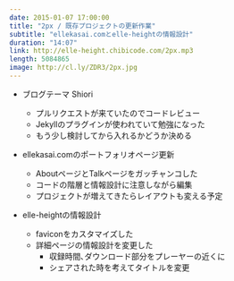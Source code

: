 ```yaml
---
date: 2015-01-07 17:00:00
title: "2px / 既存プロジェクトの更新作業"
subtitle: "ellekasai.comとelle-heightの情報設計"
duration: "14:07"
link: http://elle-height.chibicode.com/2px.mp3
length: 5084865
image: http://cl.ly/ZDR3/2px.jpg
---
```


* ブログテーマ Shiori
  * プルリクエストが来ていたのでコードレビュー
  * Jekyllのプラグインが使われていて勉強になった
  * もう少し検討してから入れるかどうか決める

* ellekasai.comのポートフォリオページ更新
  * AboutページとTalkページをガッチャンコした
  * コードの階層と情報設計に注意しながら編集
  * プロジェクトが増えてきたらレイアウトも変える予定

* elle-heightの情報設計
  * faviconをカスタマイズした
  * 詳細ページの情報設計を変更した
    * 収録時間､ダウンロード部分をプレーヤーの近くに
    * シェアされた時を考えてタイトルを変更

